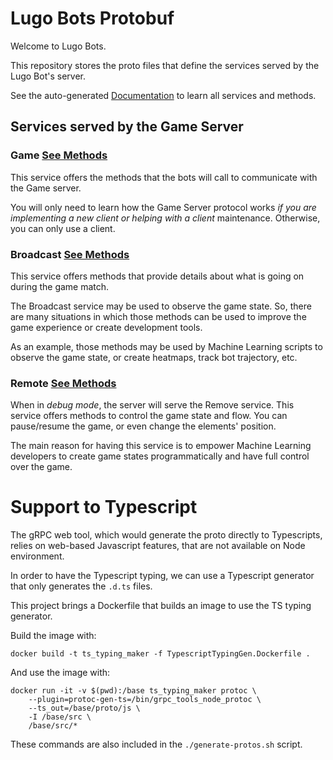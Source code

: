 # Lugo Bots Protobuf 

Welcome to Lugo Bots.

This repository stores the proto files that define the services served by the Lugo Bot's server.

See the auto-generated [Documentation](./doc/docs.md) to learn all services and methods.

## Services served by the Game Server

### Game [See Methods](./doc/docs.md#game)

This service offers the methods that the bots will call to communicate with the Game server. 

You will only need to learn how the Game Server protocol works *if you are implementing a new client or helping with a client*
maintenance. Otherwise, you can only use a client.

###  Broadcast [See Methods](./doc/docs.md#broadcast)

This service offers methods that provide details about what is going on during the game match.

The Broadcast service may be used to observe the game state. So, there are many situations in which those methods can
be used to improve the game experience or create development tools.

As an example, those methods may be used by Machine Learning scripts to observe the game state, or create heatmaps, 
track bot trajectory, etc.

###  Remote [See Methods](./doc/docs.md#remote)

When in *debug mode*, the server will serve the Remove service. This service offers methods to control the game state and flow.
You can pause/resume the game, or even change the elements' position.

The main reason for having this service is to empower Machine Learning developers to create game states 
programmatically and have full control over the game.


# Support to Typescript

The gRPC web tool, which would generate the proto directly to Typescripts, relies on web-based Javascript features, that
are not available on Node environment.

In order to have the Typescript typing, we can use a Typescript generator that only generates the `.d.ts` files.

This project brings a Dockerfile that builds an image to use the TS typing generator.

Build the image with:

`docker build -t ts_typing_maker -f TypescriptTypingGen.Dockerfile .`

And use the image with:

```
docker run -it -v $(pwd):/base ts_typing_maker protoc \
    --plugin=protoc-gen-ts=/bin/grpc_tools_node_protoc \
    --ts_out=/base/proto/js \
    -I /base/src \
    /base/src/*
```

These commands are also included in the `./generate-protos.sh` script.
